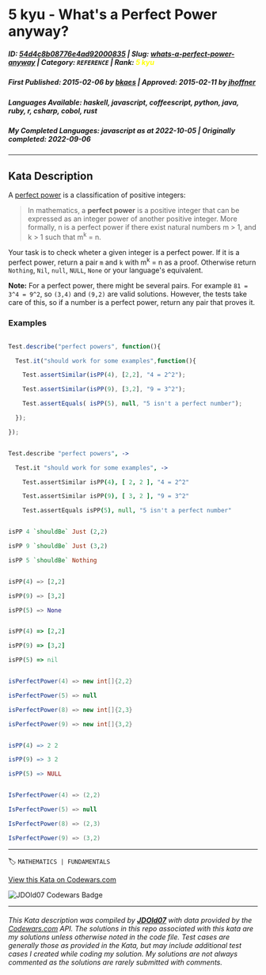 # 5 kyu - What's a Perfect Power  anyway?

##### **ID**: [54d4c8b08776e4ad92000835](https://www.codewars.com/kata/54d4c8b08776e4ad92000835) | **Slug**: [whats-a-perfect-power-anyway](https://www.codewars.com/kata/54d4c8b08776e4ad92000835) | **Category**: `REFERENCE` | **Rank**: <span style="color:yellow">5 kyu</span>

##### **First Published**: 2015-02-06 ***by*** [bkaes](https://www.codewars.com/users/bkaes) | **Approved**: 2015-02-11 ***by*** [jhoffner](https://www.codewars.com/users/jhoffner)

##### **Languages Available**: haskell, javascript, coffeescript, python, java, ruby, r, csharp, cobol, rust

##### **My Completed Languages**: javascript ***as at*** 2022-10-05 | **Originally completed**: 2022-09-06

---

## Kata Description


A [perfect power](https://en.wikipedia.org/wiki/Perfect_power) is a classification of positive integers:



> In mathematics, a **perfect power** is a positive integer that can be expressed as an integer power of another positive integer. More formally, n is a perfect power if there exist natural numbers m > 1, and k > 1 such that m<sup>k</sup> = n.



Your task is to check wheter a given integer is a perfect power. If it is a perfect power, return a pair `m` and `k` with m<sup>k</sup> = n as a proof. Otherwise return `Nothing`, `Nil`, `null`, `NULL`, `None` or your language's equivalent.



**Note:** For a perfect power, there might be several pairs. For example `81 = 3^4 = 9^2`, so `(3,4)` and `(9,2)` are valid solutions. However, the tests take care of this, so if a number is a perfect power, return any pair that proves it.



### Examples

```javascript

Test.describe("perfect powers", function(){

  Test.it("should work for some examples",function(){

    Test.assertSimilar(isPP(4), [2,2], "4 = 2^2");

    Test.assertSimilar(isPP(9), [3,2], "9 = 3^2");

    Test.assertEquals( isPP(5), null, "5 isn't a perfect number");

  });

});

```

```coffeescript

Test.describe "perfect powers", ->

  Test.it "should work for some examples", ->

    Test.assertSimilar isPP(4), [ 2, 2 ], "4 = 2^2"

    Test.assertSimilar isPP(9), [ 3, 2 ], "9 = 3^2"

    Test.assertEquals isPP(5), null, "5 isn't a perfect number"

```

```haskell

isPP 4 `shouldBe` Just (2,2)

isPP 9 `shouldBe` Just (3,2)

isPP 5 `shouldBe` Nothing

```

```python

isPP(4) => [2,2]

isPP(9) => [3,2]

isPP(5) => None

```

```ruby

isPP(4) => [2,2]

isPP(9) => [3,2]

isPP(5) => nil

```

```java

isPerfectPower(4) => new int[]{2,2}

isPerfectPower(5) => null

isPerfectPower(8) => new int[]{2,3}

isPerfectPower(9) => new int[]{3,2}

```

```r

isPP(4) => 2 2

isPP(9) => 3 2

isPP(5) => NULL

```

```csharp

IsPerfectPower(4) => (2,2)

IsPerfectPower(5) => null

IsPerfectPower(8) => (2,3)

IsPerfectPower(9) => (3,2)

```



---


🏷 `MATHEMATICS | FUNDAMENTALS`


[View this Kata on Codewars.com](https://www.codewars.com/kata/54d4c8b08776e4ad92000835)

![](https://www.codewars.com/users/jdold07/badges/large "JDOld07 Codewars Badge")

---

###### *This Kata description was compiled by [**JDOld07**](https://tpstech.dev) with data provided by the [Codewars.com](https://www.codewars.com) API.  The solutions in this repo associated with this kata are my solutions unless otherwise noted in the code file.  Test cases are generally those as provided in the Kata, but may include additional test cases I created while coding my solution.  My solutions are not always commented as the solutions are rarely submitted with comments.*
